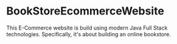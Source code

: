 # BookStoreEcommerceWebsite
 This E-Commerce website is build using modern Java Full Stack technologies. Specifically, it's about building an online bookstore.
